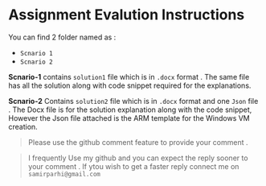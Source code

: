 # Assignment Evalution Instructions


You can find 2 folder named as :

* `Scnario 1` 
* `Scnario 2`

**Scnario-1** contains `solution1` file which is in `.docx` format . The same file has all the solution along with code snippet required for the explanations.

 **Scnario-2** Contains  `solution2` file which is in  `.docx` format  and one `Json` file . The Docx file is for the solution explanation along with the code snippet, However the Json file attached is the ARM template for the Windows VM creation.

> Please use the github comment feature to provide your comment .

> I frequently Use my github and you can expect the reply sooner to your comment . If ytou wish to get a faster reply connect me on `samirparhi@gmail.com`

